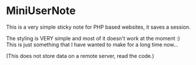 MiniUserNote
============

This is  a very simple sticky note for PHP based websites, it saves a session.

The styling is VERY simple and most of it doesn't work at the moment :)
This is just something that I have wanted to make for a long time now...

(This does not store data on a remote server, read the code.)
